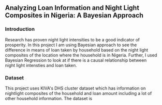 
## Analyzing Loan Information and Night Light Composites in Nigeria: A Bayesian Approach 
### Introduction
Research has proven night light intensities to be a good indicator of prosperity. In this project I am using Bayesian approach to see the difference in means of loan taken by household based on the night light composites of the location where the household is in Nigeria. Further, I used Bayesian Regression to look at if there is a causal relationship between night light intensties and loan taken.

### Dataset
This project uses KIVA's DHS cluster dataset which has information on nightlight composites of the household and loan amount including a lot of other household information. The dataset is 
